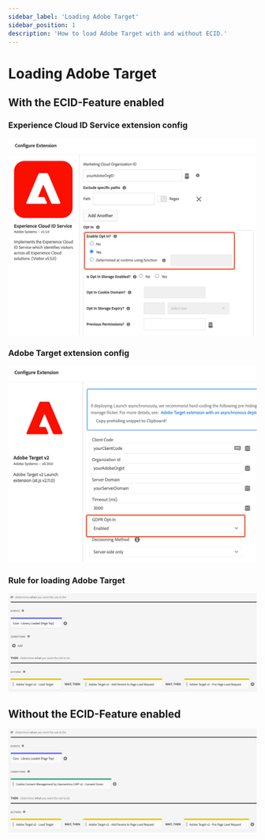 ```yaml
---
sidebar_label: 'Loading Adobe Target'
sidebar_position: 1
description: 'How to load Adobe Target with and without ECID.'
---
```


# Loading Adobe Target

## With the ECID-Feature enabled

### Experience Cloud ID Service extension config

![Experience Cloud ID Service extension config](./img/opt-in_ecid_service.png)

### Adobe Target extension config

![Adobe Target extension config](./img/opt-in_target.png)

### Rule for loading Adobe Target

![rule for loading Adobe Target](./img/load_target_with_ecid.png)

## Without the ECID-Feature enabled

![rule for Adobe Target without the ECID-Feature enabled](./img/load_target_without_ecid.png)
